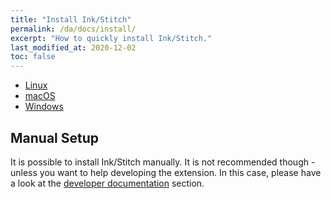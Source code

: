 ```yaml
---
title: "Install Ink/Stitch"
permalink: /da/docs/install/
excerpt: "How to quickly install Ink/Stitch."
last_modified_at: 2020-12-02
toc: false
---
```

* <i class="fab fa-linux"></i> [Linux](/docs/install-linux/)
* <i class="fab fa-apple"></i> [macOS](/docs/install-macos/)
* <i class="fab fa-windows"></i> [Windows](/docs/install-windows/)

## Manual Setup

It is possible to install Ink/Stitch manually. It is not recommended though - unless you want to help developing the extension.
In this case, please have a look at the [developer documentation](/developers/inkstitch/manual-setup/) section.
